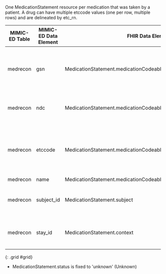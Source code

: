 One MedicationStatement resource per medication that was taken by a patient. A drug can have multiple etccode values (one per row, multiple rows) and are delineated by etc_rn. 

|MIMIC-ED Table|MIMIC-ED Data Element|FHIR Data Element|FHIR Profile|Notes| 
|---|---|---|---|---|
|medrecon|gsn|MedicationStatement.medicationCodeableConcept.coding:gsnCode|MimicMedicationStatementED|MIMIC code system. This is a sliced element, gsn codes are captured in the gsnCode slice.|
|medrecon|ndc|MedicationStatement.medicationCodeableConcept.coding:ndcCode|MimicMedicationStatementED|This is a sliced element, ndc codes are captured in the ndcCode slice.|
|medrecon|etccode|MedicationStatement.medicationCodeableConcept.coding:etccodeCode|MimicMedicationStatementED|MIMIC code system. This is a sliced element, etc codes are captured in the etccodeCode slice.|
|medrecon|name|MedicationStatement.medicationCodeableConcept.text|MimicMedicationStatementED||
|medrecon|subject_id|MedicationStatement.subject|MimicMedicationStatementED|Links to a MimicPatient with corresponding identifier|
|medrecon|stay_id|MedicationStatement.context|MimicMedicationStatementED|Links to a MimicEncounter with corresponding identifier|
{: .grid #grid}

* MedicationStatement.status is fixed to 'unknown' (Unknown)